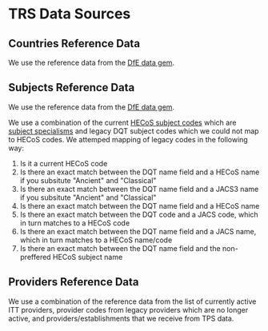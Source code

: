 # TRS Data Sources

## Countries Reference Data

We use the reference data from the [DfE data gem](https://github.com/DFE-Digital/dfe-reference-data/blob/main/docs/lists_countries_and_territories.md).

## Subjects Reference Data

We use the reference data from the [DfE data gem](https://github.com/DFE-Digital/dfe-reference-data/blob/main/docs/lists_subject_specialisms.md).

We use a combination of the current [HECoS subject codes](https://www.hesa.ac.uk/collection/c24053/) which are [subject specialisms](https://www.hesa.ac.uk/collection/c24053/e/SBJCA) and legacy DQT subject codes which we could not map to HECoS codes.
We attemped mapping of legacy codes in the following way:

1. Is it a current HECoS code
2. Is there an exact match between the DQT name field and a HECoS name if you subsitute "Ancient" and "Classical"
3. Is there an exact match between the DQT name field and a JACS3 name if you subsitute "Ancient" and "Classical"
4. Is there an exact match between the DQT name field and a HECoS name
5. Is there an exact match between the DQT code and a JACS code, which in turn matches to a HECoS code
6. Is there an exact match between the DQT name field and a JACS name, which in turn matches to a HECoS name/code
7. Is there an exact match between the DQT name field and the non-preffered HECoS subject name

## Providers Reference Data

We use a combination of the reference data from the list of currently active ITT providers, provider codes from legacy providers which are no longer active, and providers/establishments that we receive from TPS data.
